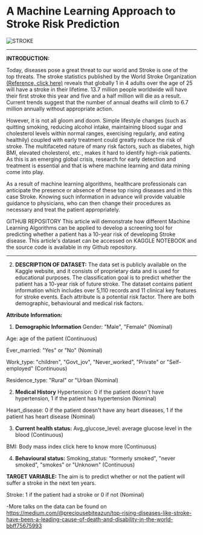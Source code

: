# A Machine Learning Approach to Stroke Risk Prediction
![STROKE](https://user-images.githubusercontent.com/107571666/176862005-574af185-649f-461e-a535-8e37bd5747c0.jpg)

---

**INTRODUCTION:**

Today, diseases pose a great threat to our world and Stroke is one of the top threats. The stroke statistics published by the World Stroke Organization [(Reference, click here)](https://www.world-stroke.org/world-stroke-day-campaign/why-stroke-matters/learn-about-stroke#:~:text=Globally%201%20in%204%20adults,million%20annually%20without%20appropriate%20action) reveals that globally 1 in 4 adults over the age of 25 will have a stroke in their lifetime. 13.7 million people worldwide will have their first stroke this year and five and a half million will die as a result. Current trends suggest that the number of annual deaths will climb to 6.7 million annually without appropriate action.

However, it is not all gloom and doom. Simple lifestyle changes (such as quitting smoking, reducing alcohol intake, maintaining blood sugar and cholesterol levels within normal ranges, exercising regularly, and eating healthily) coupled with early treatment could greatly reduce the risk of stroke. The multifaceted nature of many risk factors, such as diabetes, high BMI, elevated cholesterol, etc., makes it hard to identify high-risk patients. As this is an emerging global crisis, research for early detection and treatment is essential and that is where machine learning and data mining come into play.

As a result of machine learning algorithms, healthcare professionals can anticipate the presence or absence of these top rising diseases and in this case Stroke. Knowing such information in advance will provide valuable guidance to physicians, who can then change their procedures as necessary and treat the patient appropriately.

GITHUB REPOSITORY
This article will demonstrate how different Machine Learning Algorithms can be applied to develop a screening tool for predicting whether a patient has a 10-year risk of developing Stroke disease. This article's dataset can be accessed on KAGGLE NOTEBOOK and the source code is available in my Github repository.

---

2. **DESCRIPTION OF DATASET:**
The data set is publicly available on the Kaggle website, and it consists of proprietary data and is used for educational purposes. The classification goal is to predict whether the patient has a 10-year risk of future stroke. The dataset contains patient information which includes over 5,110 records and 11 clinical key features for stroke events. Each attribute is a potential risk factor. There are both demographic, behavioural and medical risk factors.

**Attribute Information:**

1. **Demographic Information**
Gender: "Male", "Female" (Nominal)

Age: age of the patient (Continuous)

Ever_married: "Yes" or "No" (Nominal)

Work_type: "children", "Govt_jov", "Never_worked", "Private" or "Self-employed" (Continuous)

Residence_type: "Rural" or "Urban (Nominal)

2. **Medical History**
Hypertension: 0 if the patient doesn't have hypertension, 1 if the patient has hypertension (Nominal)

Heart_disease: 0 if the patient doesn't have any heart diseases, 1 if the patient has heart disease (Nominal)


3. **Current health status:**
Avg_glucose_level: average glucose level in the blood (Continuous)

BMI: Body mass index click here to know more (Continuous)

4. **Behavioural status:**
Smoking_status: "formerly smoked", "never smoked", "smokes" or "Unknown" (Continuous)


**TARGET VARIABLE:**
The aim is to predict whether or not the patient will suffer a stroke in the next ten years.

Stroke: 1 if the patient had a stroke or 0 if not (Nominal)

-More talks on the data can be found on https://medium.com/@preciousebiteazun/top-rising-diseases-like-stroke-have-been-a-leading-cause-of-death-and-disability-in-the-world-bbff75675993

